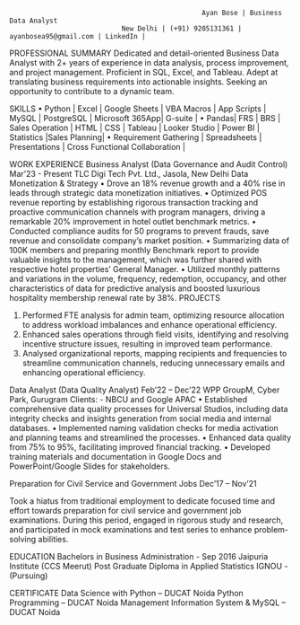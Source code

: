                                                     Ayan Bose | Business Data Analyst
                                New Delhi | (+91) 9205131361 | ayanbosea95@gmail.com | LinkedIn |

PROFESSIONAL SUMMARY
Dedicated and detail-oriented Business Data Analyst with 2+ years of experience in data analysis, process improvement, and project management. Proficient in SQL, Excel, and Tableau. Adept at translating business requirements into actionable insights. Seeking an opportunity to contribute to a dynamic team.

SKILLS
•	Python | Excel | Google Sheets | VBA Macros | App Scripts | MySQL | PostgreSQL | Microsoft 365App| G-suite | 
•	Pandas| FRS | BRS | Sales Operation | HTML | CSS | Tableau | Looker Studio | Power BI | Statistics |Sales Planning|
•	Requirement Gathering | Spreadsheets | Presentations | Cross Functional Collaboration | 
 
WORK EXPERIENCE
Business Analyst (Data Governance and Audit Control) 	Mar’23 - Present
TLC Digi Tech Pvt. Ltd., Jasola, New Delhi
Data Monetization & Strategy 
•	Drove an 18% revenue growth and a 40% rise in leads through strategic data monetization initiatives.
•	Optimized POS revenue reporting by establishing rigorous transaction tracking and proactive communication channels with program managers, driving a remarkable 20% improvement in hotel outlet benchmark metrics.
•	Conducted compliance audits for 50 programs to prevent frauds, save revenue and consolidate company’s market position.
•	Summarizing data of 100K members and preparing monthly Benchmark report to provide valuable insights to the management, which was further shared with respective hotel properties’ General Manager.
•	Utilized monthly patterns and variations in the volume, frequency, redemption, occupancy, and other characteristics of data for predictive analysis and boosted luxurious hospitality membership renewal rate by 38%.
PROJECTS
1.	Performed FTE analysis for admin team, optimizing resource allocation to address workload imbalances and enhance operational efficiency.
2.	Enhanced sales operations through field visits, identifying and resolving incentive structure issues, resulting in improved team performance.
3.	Analysed organizational reports, mapping recipients and frequencies to streamline communication channels, reducing unnecessary emails and enhancing operational efficiency.

Data Analyst (Data Quality Analyst) 	Feb’22 – Dec’22
WPP GroupM, Cyber Park, Gurugram
Clients: - NBCU and Google APAC
•	Established comprehensive data quality processes for Universal Studios, including data integrity checks and insights generation from social media and internal databases.
•	Implemented naming validation checks for media activation and planning teams and streamlined the processes.
•	Enhanced data quality from 75% to 95%, facilitating improved financial tracking.
•	Developed training materials and documentation in Google Docs and PowerPoint/Google Slides for stakeholders.

Preparation for Civil Service and Government Jobs 			Dec’17 – Nov’21

Took a hiatus from traditional employment to dedicate focused time and effort towards preparation for civil service and government job examinations. During this period, engaged in rigorous study and research, and participated in mock examinations and test series to enhance problem-solving abilities. 

EDUCATION
Bachelors in Business Administration - 				Sep 2016
Jaipuria Institute (CCS Meerut)
Post Graduate Diploma in Applied Statistics IGNOU - (Pursuing) 

CERTIFICATE
Data Science with Python – DUCAT Noida
Python Programming – DUCAT Noida
Management Information System & MySQL – DUCAT Noida
